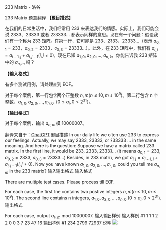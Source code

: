 



233 Matrix - 洛谷














233 Matrix
题意翻译
**【题目描述】**

在我们的日常生活中，我们经常用 233 来表达我们的情感。实际上，我们可能会说 2333、23333 或者 233333... 都表示同样的意思。现在有一个问题：假设我们有一个称为 233 矩阵。在第一行，它可能是 233、2333、23333...（表示 $a _ {0,1} = 233$，$a_{0,2} = 2333$，$a_{0,3} = 23333$...）。此外，在 233 矩阵中，我们有 $a_{i,j} = a_{i-1,j} +a_{i,j-1}( i,j \neq 0)$。现在已知 $a_{1,0},a_{2,0},\dots,a_{n,0}$，你能告诉我 233 矩阵中的 $a_{n,m}$ 吗？

**【输入格式】**

有多个测试用例，请处理直到 EOF。

对于每个案例，第一行包含两个正整数 $n,m(n \le 10,m \le 10^9)$。第二行包含 n 个整数，$a_{1,0},a_{2,0},...,a_{n,0}$（$0 \le a_i,0 < 2^{31}$）。

**【输出格式】**

对于每个案例，输出 $a_{n,m}$ 模 10000007。

翻译来自于：[ChatGPT](https://chatgpt.com/)
题目描述
In our daily life we often use 233 to express our feelings. Actually, we may say 2333, 23333, or 233333 ... in the same meaning. And here is the question: Suppose we have a matrix called 233 matrix. In the first line, it would be 233, 2333, 23333... (it means $a _ {0,1} = 233$, $a_{0,2} = 2333$, $a_{0,3} = 23333$...) Besides, in 233 matrix, we got $a_{i,j} = a_{i-1,j} +a_{i,j-1}( i,j \neq 0)$. Now you have known $a_{1,0},a_{2,0},\dots,a_{n,0}$, could you tell me $a_{n,m}$ in the 233 matrix?
输入输出格式
输入格式

There are multiple test cases. Please process till EOF.

For each case, the first line contains two postive integers $n,m(n \le 10,m \le 10^9)$. The second line contains n integers, $a_{1,0},a_{2,0},...,a_{n,0}$ ($0 \le a_i,0 < 2^{31}$).
输出格式

For each case, output $a_{n,m}$ mod 10000007.
输入输出样例
输入样例 #1
1 1
1
2 2
0 0
3 7
23 47 16
输出样例 #1
234
2799
72937
说明
![](https://cdn.luogu.com.cn/upload/image_hosting/ndjcn0l1.png)






